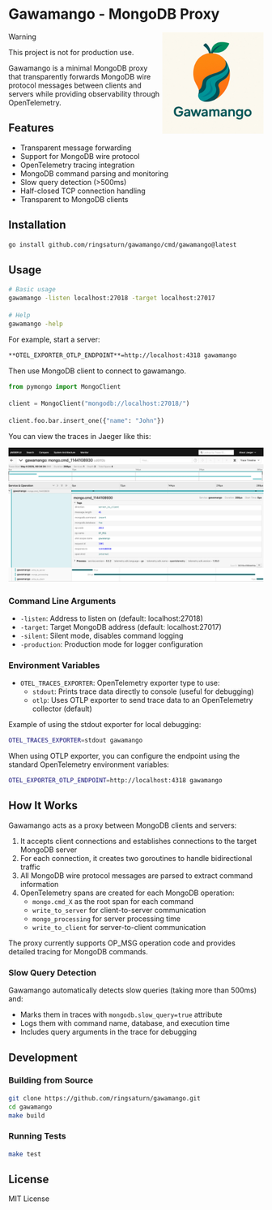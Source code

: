 # Gawamango - MongoDB Proxy

<img src="./assets/logo.webp" width="200" alt="Gawamango Logo" align="right">

> [!WARNING]
> This project is not for production use.

Gawamango is a minimal MongoDB proxy that transparently forwards MongoDB wire
protocol messages between clients and servers while providing observability
through OpenTelemetry.

## Features

- Transparent message forwarding
- Support for MongoDB wire protocol
- OpenTelemetry tracing integration
- MongoDB command parsing and monitoring
- Slow query detection (>500ms)
- Half-closed TCP connection handling
- Transparent to MongoDB clients

## Installation

```bash
go install github.com/ringsaturn/gawamango/cmd/gawamango@latest
```

## Usage

```bash
# Basic usage
gawamango -listen localhost:27018 -target localhost:27017

# Help
gawamango -help
```

For example, start a server:

```bash
**OTEL_EXPORTER_OTLP_ENDPOINT**=http://localhost:4318 gawamango
```

Then use MongoDB client to connect to gawamango.

```py
from pymongo import MongoClient

client = MongoClient("mongodb://localhost:27018/")

client.foo.bar.insert_one({"name": "John"})
```

You can view the traces in Jaeger like this:

![](./assets/demo.webp)

### Command Line Arguments

- `-listen`: Address to listen on (default: localhost:27018)
- `-target`: Target MongoDB address (default: localhost:27017)
- `-silent`: Silent mode, disables command logging
- `-production`: Production mode for logger configuration

### Environment Variables

- `OTEL_TRACES_EXPORTER`: OpenTelemetry exporter type to use:
  - `stdout`: Prints trace data directly to console (useful for debugging)
  - `otlp`: Uses OTLP exporter to send trace data to an OpenTelemetry collector
    (default)

Example of using the stdout exporter for local debugging:

```bash
OTEL_TRACES_EXPORTER=stdout gawamango
```

When using OTLP exporter, you can configure the endpoint using the standard
OpenTelemetry environment variables:

```bash
OTEL_EXPORTER_OTLP_ENDPOINT=http://localhost:4318 gawamango
```

## How It Works

Gawamango acts as a proxy between MongoDB clients and servers:

1. It accepts client connections and establishes connections to the target
   MongoDB server
2. For each connection, it creates two goroutines to handle bidirectional
   traffic
3. All MongoDB wire protocol messages are parsed to extract command information
4. OpenTelemetry spans are created for each MongoDB operation:
   - `mongo.cmd_X` as the root span for each command
   - `write_to_server` for client-to-server communication
   - `mongo_processing` for server processing time
   - `write_to_client` for server-to-client communication

The proxy currently supports OP_MSG operation code and provides detailed tracing
for MongoDB commands.

### Slow Query Detection

Gawamango automatically detects slow queries (taking more than 500ms) and:

- Marks them in traces with `mongodb.slow_query=true` attribute
- Logs them with command name, database, and execution time
- Includes query arguments in the trace for debugging

## Development

### Building from Source

```bash
git clone https://github.com/ringsaturn/gawamango.git
cd gawamango
make build
```

### Running Tests

```bash
make test
```

## License

MIT License
